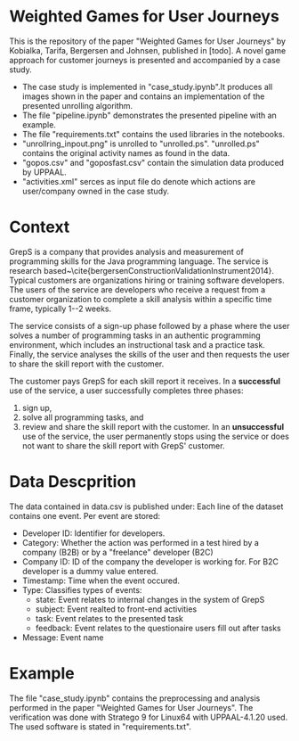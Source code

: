 # Weighted Games for User Journeys
This is the repository of the paper "Weighted Games for User Journeys" by Kobialka, Tarifa, Bergersen and Johnsen, published in [todo].
A novel game approach for customer journeys is presented and accompanied by a case study.

- The case study is implemented in "case_study.ipynb".It produces all images shown in the paper and contains an implementation of the presented unrolling algorithm.
- The file "pipeline.ipynb" demonstrates the presented pipeline with an example.
- The file "requirements.txt" contains the used libraries in the notebooks.
- "unrollring_inpout.png" is unrolled to "unrolled.ps". "unrolled.ps" contains the original activity names as found in the data.
- "gopos.csv" and "goposfast.csv" contain the simulation data produced by UPPAAL.
- "activities.xml" serces as input file do denote which actions are user/company owned in the case study.

# Context
GrepS is a company that provides analysis and measurement of
programming skills for the Java programming language.  The service is
research based~\cite{bergersenConstructionValidationInstrument2014}.
Typical customers are organizations hiring or training software
developers.  The users of the service are developers who
receive a request from a customer organization to complete a skill
analysis within a specific time frame, typically 1--2 weeks.

The service consists of a sign-up phase followed by a phase where the
user solves a number of programming tasks in an authentic programming
environment, which includes an instructional task and a practice task.
Finally, the service analyses the skills of the user and then requests
the user to share the skill report with the customer.

The customer pays GrepS for each skill report it receives.  In a
**successful** use of the service, a user successfully completes
three phases:
1. sign up, 
2. solve all programming tasks, and 
3. review and share the skill report with the customer.
In an **unsuccessful** use of the service, the user permanently
stops using the service or does not want to share the skill report
with GrepS' customer.

# Data Descprition
The data contained in data.csv is published under:
Each line of the dataset contains one event.
Per event are stored:
- Developer ID: Identifier for developers.
- Category: Whether the action was performed in a test hired by a company (B2B) or by a "freelance" developer (B2C)
- Company ID: ID of the company the developer is working for. For B2C developer is a dummy value entered.
- Timestamp: Time when the event occured.
- Type: Classifies types of events:
    - state: Event relates to internal changes in the system of GrepS
    - subject: Event realted to front-end activities
    - task: Event relates to the presented task
    - feedback: Event relates to the questionaire users fill out after tasks
- Message: Event name

# Example
The file "case_study.ipynb" contains the preprocessing and analysis performed in the paper "Weighted Games for User Journeys".
The verification was done with Stratego 9 for Linux64 with UPPAAL-4.1.20 used.
The used software is stated in "requirements.txt".

